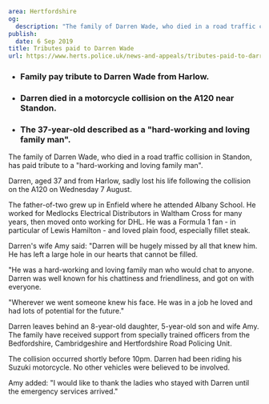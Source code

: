 ```yaml
area: Hertfordshire
og:
  description: "The family of Darren Wade, who died in a road traffic collision in Standon, has paid tribute to a \u201Chard-working and loving family man\u201D."
publish:
  date: 6 Sep 2019
title: Tributes paid to Darren Wade
url: https://www.herts.police.uk/news-and-appeals/tributes-paid-to-darren-wade-0733a
```

* ### Family pay tribute to Darren Wade from Harlow.

 * ### Darren died in a motorcycle collision on the A120 near Standon.

 * ### The 37-year-old described as a "hard-working and loving family man".

The family of Darren Wade, who died in a road traffic collision in Standon, has paid tribute to a "hard-working and loving family man".

Darren, aged 37 and from Harlow, sadly lost his life following the collision on the A120 on Wednesday 7 August.

The father-of-two grew up in Enfield where he attended Albany School. He worked for Medlocks Electrical Distributors in Waltham Cross for many years, then moved onto working for DHL. He was a Formula 1 fan - in particular of Lewis Hamilton - and loved plain food, especially fillet steak.

Darren's wife Amy said: "Darren will be hugely missed by all that knew him. He has left a large hole in our hearts that cannot be filled.

"He was a hard-working and loving family man who would chat to anyone. Darren was well known for his chattiness and friendliness, and got on with everyone.

"Wherever we went someone knew his face. He was in a job he loved and had lots of potential for the future."

Darren leaves behind an 8-year-old daughter, 5-year-old son and wife Amy. The family have received support from specially trained officers from the Bedfordshire, Cambridgeshire and Hertfordshire Road Policing Unit.

The collision occurred shortly before 10pm. Darren had been riding his Suzuki motorcycle. No other vehicles were believed to be involved.

Amy added: "I would like to thank the ladies who stayed with Darren until the emergency services arrived."
